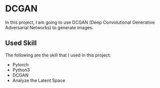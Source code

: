 # DCGAN
In this project, I am going to use DCGAN (Deep Convolutional Generative Adversarial 
Networks) to generate images.
## Used Skill
The following are the skill that I used in this project:
* Pytorch
* Python3
* DCGAN
* Analyze the Latent Space

